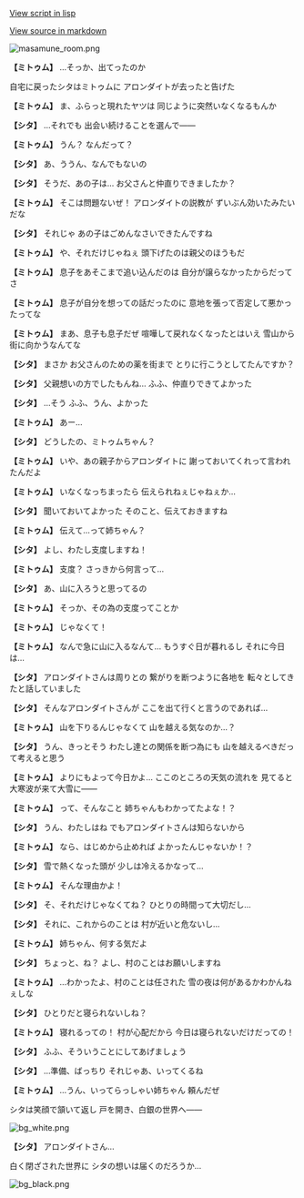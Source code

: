 [View script in lisp](../scripts/202212151.txt)

[View source in markdown](202212151.md)

![masamune_room.png](../images/backgrounds/masamune_room.png)

**【ミトゥム】**
…そっか、出てったのか

自宅に戻ったシタはミトゥムに
アロンダイトが去ったと告げた

**【ミトゥム】**
ま、ふらっと現れたヤツは
同じように突然いなくなるもんか

**【シタ】**
…それでも
出会い続けることを選んで――

**【ミトゥム】**
うん？
なんだって？

**【シタ】**
あ、ううん、なんでもないの

**【シタ】**
そうだ、あの子は…
お父さんと仲直りできましたか？

**【ミトゥム】**
そこは問題ないぜ！
アロンダイトの説教が
ずいぶん効いたみたいだな

**【シタ】**
それじゃ
あの子はごめんなさいできたんですね

**【ミトゥム】**
や、それだけじゃねぇ
頭下げたのは親父のほうもだ

**【ミトゥム】**
息子をあそこまで追い込んだのは
自分が譲らなかったからだってさ

**【ミトゥム】**
息子が自分を想っての話だったのに
意地を張って否定して悪かったってな

**【ミトゥム】**
まあ、息子も息子だぜ
喧嘩して戻れなくなったとはいえ
雪山から街に向かうなんてな

**【シタ】**
まさか
お父さんのための薬を街まで
とりに行こうとしてたんですか？

**【シタ】**
父親想いの方でしたもんね…
ふふ、仲直りできてよかった

**【シタ】**
…そう
ふふ、うん、よかった

**【ミトゥム】**
あー…

**【シタ】**
どうしたの、ミトゥムちゃん？

**【ミトゥム】**
いや、あの親子からアロンダイトに
謝っておいてくれって言われたんだよ

**【ミトゥム】**
いなくなっちまったら
伝えられねぇじゃねぇか…

**【シタ】**
聞いておいてよかった
そのこと、伝えておきますね

**【ミトゥム】**
伝えて…って姉ちゃん？

**【シタ】**
よし、わたし支度しますね！

**【ミトゥム】**
支度？
さっきから何言って…

**【シタ】**
あ、山に入ろうと思ってるの

**【ミトゥム】**
そっか、その為の支度ってことか

**【ミトゥム】**
じゃなくて！

**【ミトゥム】**
なんで急に山に入るなんて…
もうすぐ日が暮れるし
それに今日は…

**【シタ】**
アロンダイトさんは周りとの
繋がりを断つように各地を
転々としてきたと話していました

**【シタ】**
そんなアロンダイトさんが
ここを出て行くと言うのであれば…

**【ミトゥム】**
山を下りるんじゃなくて
山を越える気なのか…？

**【シタ】**
うん、きっとそう
わたし達との関係を断つ為にも
山を越えるべきだって考えると思う

**【ミトゥム】**
よりにもよって今日かよ…
ここのところの天気の流れを
見てると大寒波が来て大雪に――

**【ミトゥム】**
って、そんなこと
姉ちゃんもわかってたよな！？

**【シタ】**
うん、わたしはね
でもアロンダイトさんは知らないから

**【ミトゥム】**
なら、はじめから止めれば
よかったんじゃないか！？

**【シタ】**
雪で熱くなった頭が
少しは冷えるかなって…

**【ミトゥム】**
そんな理由かよ！

**【シタ】**
そ、それだけじゃなくてね？
ひとりの時間って大切だし…

**【シタ】**
それに、これからのことは
村が近いと危ないし…

**【ミトゥム】**
姉ちゃん、何する気だよ

**【シタ】**
ちょっと、ね？
よし、村のことはお願いしますね

**【ミトゥム】**
…わかったよ、村のことは任された
雪の夜は何があるかわかんねぇしな

**【シタ】**
ひとりだと寝られないしね？

**【ミトゥム】**
寝れるっての！
村が心配だから
今日は寝られないだけだっての！

**【シタ】**
ふふ、そういうことにしてあげましょう

**【シタ】**
…準備、ばっちり
それじゃあ、いってくるね

**【ミトゥム】**
…うん、いってらっしゃい姉ちゃん
頼んだぜ

シタは笑顔で頷いて返し
戸を開き、白銀の世界へ――

![bg_white.png](../images/backgrounds/bg_white.png)

**【シタ】**
アロンダイトさん…

白く閉ざされた世界に
シタの想いは届くのだろうか…

![bg_black.png](../images/backgrounds/bg_black.png)
